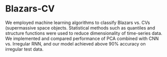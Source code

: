 # Blazars-CV

We employed machine learning algorithms to classify Blazars vs. CVs (supermassive space objects. Statistical methods such as quantiles and structure functions were used to reduce dimensionality of time-series data. We implemented and compared performance of PCA combined with CNN vs. Irregular RNN, and our model achieved above 90% accuracy on irregular test data.
